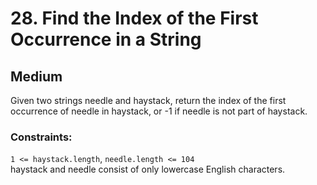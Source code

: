 # 28. Find the Index of the First Occurrence in a String

## Medium

Given two strings needle and haystack, return the index of the first occurrence of needle in haystack, or -1 if needle
is not part of haystack.

### Constraints:  
`1 <= haystack.length`, `needle.length <= 104`  
haystack and needle consist of only lowercase English characters.  